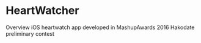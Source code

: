 HeartWatcher
====

Overview
iOS heartwatch app developed in MashupAwards 2016 Hakodate preliminary contest
